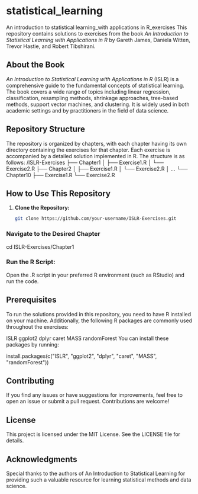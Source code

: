 # statistical_learning
An introduction to statistical learning_with applications in R_exercises
This repository contains solutions to exercises from the book *An Introduction to Statistical Learning with Applications in R* by Gareth James, Daniela Witten, Trevor Hastie, and Robert Tibshirani.

## About the Book

*An Introduction to Statistical Learning with Applications in R* (ISLR) is a comprehensive guide to the fundamental concepts of statistical learning.
The book covers a wide range of topics including linear regression, classification, resampling methods, shrinkage approaches, tree-based methods, support vector machines, and clustering.
It is widely used in both academic settings and by practitioners in the field of data science.

## Repository Structure

The repository is organized by chapters, with each chapter having its own directory containing the exercises for that chapter.
Each exercise is accompanied by a detailed solution implemented in R. The structure is as follows:
/ISLR-Exercises
├── Chapter1
│ ├── Exercise1.R
│ └── Exercise2.R
├── Chapter2
│ ├── Exercise1.R
│ └── Exercise2.R
│ ...
└── Chapter10
├── Exercise1.R
└── Exercise2.R


## How to Use This Repository

1. **Clone the Repository:**
   ```sh
   git clone https://github.com/your-username/ISLR-Exercises.git

### Navigate to the Desired Chapter
cd ISLR-Exercises/Chapter1

### Run the R Script:
Open the .R script in your preferred R environment (such as RStudio) and run the code.


## Prerequisites
To run the solutions provided in this repository, you need to have R installed on your machine. Additionally, the following R packages are commonly used throughout the exercises:

ISLR
ggplot2
dplyr
caret
MASS
randomForest
You can install these packages by running:

install.packages(c("ISLR", "ggplot2", "dplyr", "caret", "MASS", "randomForest"))

## Contributing
If you find any issues or have suggestions for improvements, feel free to open an issue or submit a pull request. Contributions are welcome!

## License
This project is licensed under the MIT License. See the LICENSE file for details.

## Acknowledgments
Special thanks to the authors of An Introduction to Statistical Learning for providing such a valuable resource for learning statistical methods and data science.


